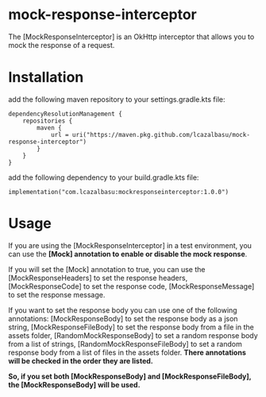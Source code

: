 # mock-response-interceptor

The [MockResponseInterceptor] is an OkHttp interceptor that allows you to mock the response of a
request.

# Installation
add the following maven repository to your settings.gradle.kts file:

```
dependencyResolutionManagement {
    repositories {
        maven {
            url = uri("https://maven.pkg.github.com/lcazalbasu/mock-response-interceptor")
        }
    }
}
```

add the following dependency to your build.gradle.kts file:

```
implementation("com.lcazalbasu:mockresponseinterceptor:1.0.0")
```

# Usage
If you are using the [MockResponseInterceptor] in a test environment,
you can use the **[Mock] annotation to enable or disable the mock response**.

If you will set the [Mock] annotation to true,
you can use the [MockResponseHeaders] to set the response headers,
[MockResponseCode] to set the response code,
[MockResponseMessage] to set the response message.

If you want to set the response body you can use one of the following annotations:
[MockResponseBody] to set the response body as a json string,
[MockResponseFileBody] to set the response body from a file in the assets folder,
[RandomMockResponseBody] to set a random response body from a list of strings,
[RandomMockResponseFileBody] to set a random response body from a list of files in the assets
folder.
**There annotations will be checked in the order they are listed.**

**So, if you set both [MockResponseBody] and [MockResponseFileBody],
the [MockResponseBody] will be used.**